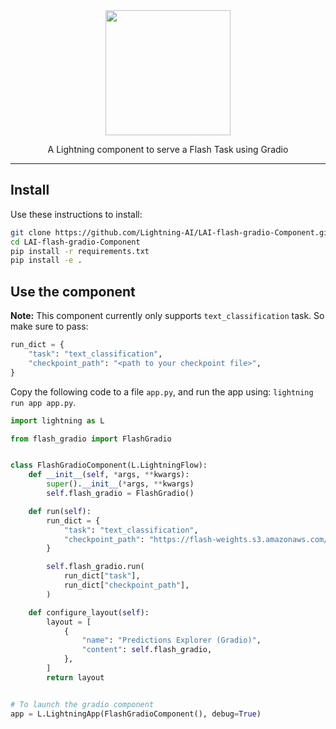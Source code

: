 <div align="center">
<img src="https://pl-bolts-doc-images.s3.us-east-2.amazonaws.com/lai.png" width="200px">

A Lightning component to serve a Flash Task using Gradio

______________________________________________________________________

</div>

## Install

Use these instructions to install:

```bash
git clone https://github.com/Lightning-AI/LAI-flash-gradio-Component.git
cd LAI-flash-gradio-Component
pip install -r requirements.txt
pip install -e .
```

## Use the component

**Note:** This component currently only supports `text_classification` task. So make sure to pass:

```python
run_dict = {
    "task": "text_classification",
    "checkpoint_path": "<path to your checkpoint file>",
}
```

Copy the following code to a file `app.py`, and run the app using: `lightning run app app.py`.

```python
import lightning as L

from flash_gradio import FlashGradio


class FlashGradioComponent(L.LightningFlow):
    def __init__(self, *args, **kwargs):
        super().__init__(*args, **kwargs)
        self.flash_gradio = FlashGradio()

    def run(self):
        run_dict = {
            "task": "text_classification",
            "checkpoint_path": "https://flash-weights.s3.amazonaws.com/0.7.0/text_classification_model.pt",
        }

        self.flash_gradio.run(
            run_dict["task"],
            run_dict["checkpoint_path"],
        )

    def configure_layout(self):
        layout = [
            {
                "name": "Predictions Explorer (Gradio)",
                "content": self.flash_gradio,
            },
        ]
        return layout


# To launch the gradio component
app = L.LightningApp(FlashGradioComponent(), debug=True)
```
